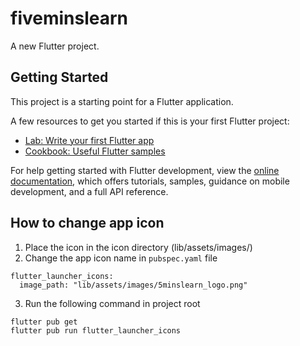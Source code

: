 # fiveminslearn

A new Flutter project.

## Getting Started

This project is a starting point for a Flutter application.

A few resources to get you started if this is your first Flutter project:

- [Lab: Write your first Flutter app](https://docs.flutter.dev/get-started/codelab)
- [Cookbook: Useful Flutter samples](https://docs.flutter.dev/cookbook)

For help getting started with Flutter development, view the
[online documentation](https://docs.flutter.dev/), which offers tutorials,
samples, guidance on mobile development, and a full API reference.

## How to change app icon

1. Place the icon in the icon directory (lib/assets/images/)
2. Change the app icon name in `pubspec.yaml` file
```
flutter_launcher_icons:
  image_path: "lib/assets/images/5minslearn_logo.png"
```
3. Run the following command in project root
```
flutter pub get
flutter pub run flutter_launcher_icons
```
